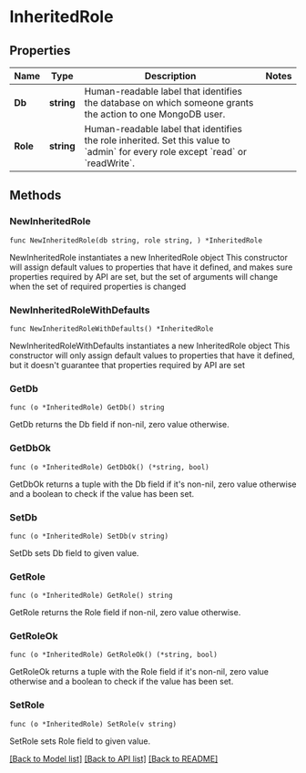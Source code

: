 # InheritedRole

## Properties

Name | Type | Description | Notes
------------ | ------------- | ------------- | -------------
**Db** | **string** | Human-readable label that identifies the database on which someone grants the action to one MongoDB user. | 
**Role** | **string** | Human-readable label that identifies the role inherited. Set this value to &#x60;admin&#x60; for every role except &#x60;read&#x60; or &#x60;readWrite&#x60;. | 

## Methods

### NewInheritedRole

`func NewInheritedRole(db string, role string, ) *InheritedRole`

NewInheritedRole instantiates a new InheritedRole object
This constructor will assign default values to properties that have it defined,
and makes sure properties required by API are set, but the set of arguments
will change when the set of required properties is changed

### NewInheritedRoleWithDefaults

`func NewInheritedRoleWithDefaults() *InheritedRole`

NewInheritedRoleWithDefaults instantiates a new InheritedRole object
This constructor will only assign default values to properties that have it defined,
but it doesn't guarantee that properties required by API are set

### GetDb

`func (o *InheritedRole) GetDb() string`

GetDb returns the Db field if non-nil, zero value otherwise.

### GetDbOk

`func (o *InheritedRole) GetDbOk() (*string, bool)`

GetDbOk returns a tuple with the Db field if it's non-nil, zero value otherwise
and a boolean to check if the value has been set.

### SetDb

`func (o *InheritedRole) SetDb(v string)`

SetDb sets Db field to given value.


### GetRole

`func (o *InheritedRole) GetRole() string`

GetRole returns the Role field if non-nil, zero value otherwise.

### GetRoleOk

`func (o *InheritedRole) GetRoleOk() (*string, bool)`

GetRoleOk returns a tuple with the Role field if it's non-nil, zero value otherwise
and a boolean to check if the value has been set.

### SetRole

`func (o *InheritedRole) SetRole(v string)`

SetRole sets Role field to given value.



[[Back to Model list]](../README.md#documentation-for-models) [[Back to API list]](../README.md#documentation-for-api-endpoints) [[Back to README]](../README.md)


